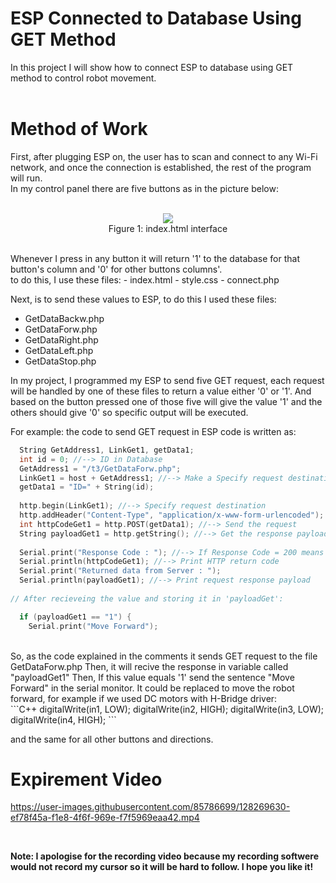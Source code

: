 # ESP Connected to Database Using GET Method


In this project I will show how to connect ESP to database using GET method to control robot movement.
<br>
<br>

# Method of Work

First, after plugging ESP on, the user has to scan and connect to any Wi-Fi network, and once the connection is established, the rest of the program will run.
<br>
In my control panel there are five buttons as in the picture below:
<br><br>

<p align="center">
<img src="https://user-images.githubusercontent.com/85786699/128266898-b0035701-4061-4b03-8d0a-dccc8b1bca8b.png">
<br> 
Figure 1: index.html interface</p>
<br>
Whenever I press in any button it will return '1' to the database for that button's column and '0' for other buttons columns'.
<br>
to do this, I use these files:
- index.html
- style.css
- connect.php

Next, is to send these values to ESP, to do this I used these files:
- GetDataBackw.php
- GetDataForw.php
- GetDataRight.php
- GetDataLeft.php
- GetDataStop.php

In my project, I programmed my ESP to send five GET request, each request will be handled by one of these files to return a value either '0' or '1'. And based on the button pressed one of those five will give the value '1' and the others should give '0' so specific output will be executed.

For example:
the code to send GET request in ESP code is written as:

```C++
  String GetAddress1, LinkGet1, getData1;
  int id = 0; //--> ID in Database
  GetAddress1 = "/t3/GetDataForw.php";
  LinkGet1 = host + GetAddress1; //--> Make a Specify request destination
  getData1 = "ID=" + String(id);
  
  http.begin(LinkGet1); //--> Specify request destination
  http.addHeader("Content-Type", "application/x-www-form-urlencoded");    //Specify content-type header
  int httpCodeGet1 = http.POST(getData1); //--> Send the request
  String payloadGet1 = http.getString(); //--> Get the response payload from server
  
  Serial.print("Response Code : "); //--> If Response Code = 200 means Successful connection, if -1 means connection failed.
  Serial.println(httpCodeGet1); //--> Print HTTP return code
  Serial.print("Returned data from Server : ");
  Serial.println(payloadGet1); //--> Print request response payload
  
// After recieveing the value and storing it in 'payloadGet':

  if (payloadGet1 == "1") {
    Serial.print("Move Forward");
```
<br>
So, as the code explained in the comments it sends GET request to the file GetDataForw.php
Then, it will recive the response in variable called "payloadGet1"
Then, If this value equals '1' send the sentence "Move Forward" in the serial monitor. It could be replaced to move the robot forward, for example if we used DC motors with H-Bridge driver:
<br>
```C++
digitalWrite(in1, LOW);
digitalWrite(in2, HIGH); 
digitalWrite(in3, LOW);
digitalWrite(in4, HIGH);
```
<br>

and the same for all other buttons and directions.
<br>

# Expirement Video



https://user-images.githubusercontent.com/85786699/128269630-ef78f45a-f1e8-4f6f-969e-f7f5969eaa42.mp4


<br>

**Note: I apologise for the recording video because my recording softwere would not record my cursor so it will be hard to follow.
I hope you like it!**


